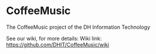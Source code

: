# CoffeeMusic
The CoffeeMusic project of the DH Information Technology

See our wiki, for more details:
Wiki link: https://github.com/DHIT/CoffeeMusic/wiki
